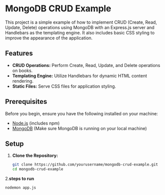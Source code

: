 # MongoDB CRUD Example

This project is a simple example of how to implement CRUD (Create, Read, Update, Delete) operations using MongoDB with an Express.js server and Handlebars as the templating engine. It also includes basic CSS styling to improve the appearance of the application.

## Features

- **CRUD Operations:** Perform Create, Read, Update, and Delete operations on books.
- **Templating Engine:** Utilize Handlebars for dynamic HTML content rendering.
- **Static Files:** Serve CSS files for application styling.

## Prerequisites

Before you begin, ensure you have the following installed on your machine:

- [Node.js](https://nodejs.org/) (includes npm)
- [MongoDB](https://www.mongodb.com/try/download/community) (Make sure MongoDB is running on your local machine)

## Setup

1. **Clone the Repository:**

   ```bash
   git clone https://github.com/yourusername/mongodb-crud-example.git
   cd mongodb-crud-example
   ```

2.**steps to run**

```bash
nodemon app.js
```
